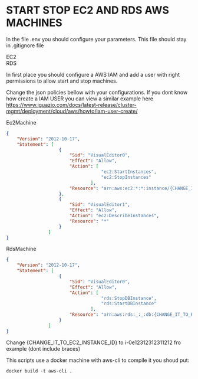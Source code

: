 # START STOP EC2 AND RDS AWS MACHINES

In the file .env you should configure your parameters. This file should stay in .gitignore file

EC2   
RDS

In first place you should configure a AWS IAM and add a user with right permissions to allow start and stop machines.

Change the json policies bellow with your configurations. If you dont know how create a IAM USER you can view a similar example here
<https://www.iguazio.com/docs/latest-release/cluster-mgmt/deployment/cloud/aws/howto/iam-user-create/>

Ec2Machine
```json
{
    "Version": "2012-10-17",
    "Statement": [
                    {
                        "Sid": "VisualEditor0",
                        "Effect": "Allow",
                        "Action": [
                                    "ec2:StartInstances",
                                    "ec2:StopInstances"
                                ],
                        "Resource": "arn:aws:ec2:*:*:instance/{CHANGE_IT_TO_EC2_INSTANCE_ID}"
                    },
                    {
                        "Sid": "VisualEditor1",
                        "Effect": "Allow",
                        "Action": "ec2:DescribeInstances",
                        "Resource": "*"
                    }
                ]
}
```

RdsMachine

```json
{
    "Version": "2012-10-17",  
    "Statement": [  
                    {
                        "Sid": "VisualEditor0",
                        "Effect": "Allow",
                        "Action": [
                                    "rds:StopDBInstance",
                                    "rds:StartDBInstance"
                                ],
                        "Resource": "arn:aws:rds:_:_:db:{CHANGE_IT_TO_RDS_INSTANCE_ID}"
                    }
                ]
}
```
Change {CHANGE_IT_TO_EC2_INSTANCE_ID} to i-0e12312312311212 fro example (dont include braces)

This scripts use a docker machine with aws-cli to compile it you shoud put:
```
docker build -t aws-cli .
```

